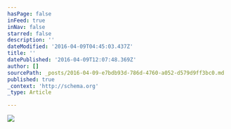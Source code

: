 ```yaml
---
hasPage: false
inFeed: true
inNav: false
starred: false
description: ''
dateModified: '2016-04-09T04:45:03.437Z'
title: ''
datePublished: '2016-04-09T12:07:48.369Z'
author: []
sourcePath: _posts/2016-04-09-e7bdb93d-786d-4760-a052-d579d9ff3bc0.md
published: true
_context: 'http://schema.org'
_type: Article

---
```

![](https://the-grid-user-content.s3-us-west-2.amazonaws.com/370ea414-4094-4663-b9c8-97c05fb2a5c1.jpg)